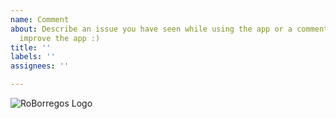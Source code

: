 ```yaml
---
name: Comment
about: Describe an issue you have seen while using the app or a comment you have to
  improve the app :)
title: ''
labels: ''
assignees: ''

---
```



![RoBorregos Logo](https://github.com/RoBorregos.png)